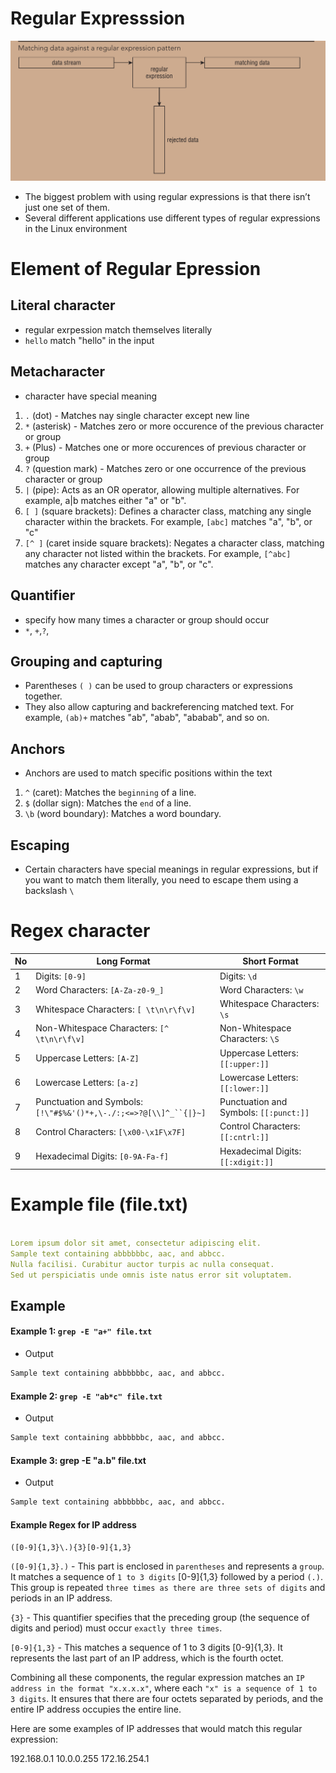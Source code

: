 # Regular Expresssion

![Regular_expression](../photo/regex1.png)

- The biggest problem with using regular expressions is that there isn’t just one set of them.
- Several different applications use different types of regular expressions in the Linux environment


# Element of Regular Epression

## Literal character 
- regular exrpession match themselves literally
- `hello` match "hello" in the input

## Metacharacter 
- character have special meaning
1. `.` (dot) - Matches nay single character except new line
2. `*` (asterisk) - Matches zero or more occurence of the previous character or group
3. `+` (Plus) - Matches one or more occurences of previous character or group
4. `?` (question mark) - Matches zero or one occurrence of the previous character or group
5. `|` (pipe): Acts as an OR operator, allowing multiple 
alternatives. For example, a|b matches either "a" or "b".
6. `[ ]` (square brackets): Defines a character class, matching any single character within the brackets. For example, `[abc]` matches "a", "b", or "c"
7. `[^ ]` (caret inside square brackets): Negates a character class, matching any character not listed within the brackets. For example, `[^abc]` matches any character except "a", "b", or "c".

## Quantifier 
- specify how many times a character or group should occur
- `*`, `+`,`?`, 

## Grouping and capturing

- Parentheses `( )` can be used to group characters or expressions together.
- They also allow capturing and backreferencing matched text. For example, `(ab)+` matches "ab", "abab", "ababab", and so on.

## Anchors
- Anchors are used to match specific positions within the text
1. `^` (caret): Matches the `beginning` of a line.
2. `$` (dollar sign): Matches the `end` of a line.
3. `\b` (word boundary): Matches a word boundary.

## Escaping 
-  Certain characters have special meanings in regular expressions, but if you want to match them literally, you need to escape them using a backslash `\`


# Regex character 


| No  | Long Format                                                        | Short Format                           |
|-----|--------------------------------------------------------------------|----------------------------------------|
| 1   | Digits: `[0-9]`                                                    | Digits: `\d`                           |
| 2   | Word Characters: `[A-Za-z0-9_]`                                    | Word Characters: `\w`                  |
| 3   | Whitespace Characters: `[ \t\n\r\f\v]`                             | Whitespace Characters: `\s`            |
| 4   | Non-Whitespace Characters: `[^ \t\n\r\f\v]`                        | Non-Whitespace Characters: `\S`        |
| 5   | Uppercase Letters: `[A-Z]`                                         | Uppercase Letters: `[[:upper:]]`       |
| 6   | Lowercase Letters: `[a-z]`                                         | Lowercase Letters: `[[:lower:]]`       |
| 7   | Punctuation and Symbols: `[!\"#$%&'()*+,\-./:;<=>?@[\\]^_``{\|}~]` | Punctuation and Symbols: `[[:punct:]]` |
| 8   | Control Characters: `[\x00-\x1F\x7F]`                              | Control Characters: `[[:cntrl:]]`      |
| 9   | Hexadecimal Digits: `[0-9A-Fa-f]`                                  | Hexadecimal Digits: `[[:xdigit:]]`     |



# Example file (file.txt)

```yaml

Lorem ipsum dolor sit amet, consectetur adipiscing elit.
Sample text containing abbbbbbc, aac, and abbcc.
Nulla facilisi. Curabitur auctor turpis ac nulla consequat.
Sed ut perspiciatis unde omnis iste natus error sit voluptatem.

```


## Example
 
#### Example 1: `grep -E "a+" file.txt`
- Output
```md
Sample text containing abbbbbbc, aac, and abbcc.
```

#### Example 2: `grep -E "ab*c" file.txt`
- Output
```md
Sample text containing abbbbbbc, aac, and abbcc.
```

#### Example 3: grep -E "a.b" file.txt
- Output
```md
Sample text containing abbbbbbc, aac, and abbcc.
```



#### Example Regex for IP address

`([0-9]{1,3}\.){3}[0-9]{1,3}`





`([0-9]{1,3}.)` - This part is enclosed in `parentheses` and represents a `group`. It matches a sequence of `1 to 3 digits` [0-9]{1,3} followed by a period `(.)`. This group is repeated `three times as there are three sets of digits` and periods in an IP address.

`{3}` - This quantifier specifies that the preceding group (the sequence of digits and period) must occur `exactly three times`.

`[0-9]{1,3}` - This matches a sequence of 1 to 3 digits [0-9]{1,3}. It represents the last part of an IP address, which is the fourth octet.



Combining all these components, the regular expression matches an `IP address in the format "x.x.x.x"`, where each `"x" is a sequence of 1 to 3 digits`. It ensures that there are four octets separated by periods, and the entire IP address occupies the entire line.

Here are some examples of IP addresses that would match this regular expression:

192.168.0.1
10.0.0.255
172.16.254.1
